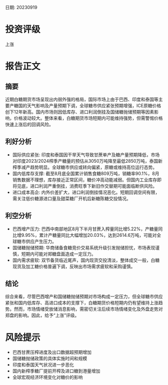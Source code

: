 
日期: 20230919

# 投资评级

上涨

# 报告正文

## 摘要

近期白糖期货市场呈现出内弱外强的格局，国际市场上由于巴西、印度和泰国等主要产糖国的天气影响及产量预期下调，全球糖市供应紧张预期增强，ICE原糖价格创下12年新高。国内市场则因低库存、进口利润倒挂及国储糖抛储预期等因素影响，价格波动较大。整体来看，白糖期货市场短期内可能维持强势，但需警惕价格快速上涨后的回调风险。

## 利好分析

* 国际供应紧张: 印度和泰国因干旱天气导致甘蔗单产及糖产量预期降低，市场对印度2023/2024榨季产糖量的预估从3050万吨降至最低2850万吨，泰国新榨季减产趋势明显。全球糖市供应或转向偏紧，原糖或维持高位运行态势。
* 国内低库存支撑: 截至8月底全国累计销售食糖809万吨，销糖率90.1%，8月销售数据不理想，库存接近正常区间，糖价冲高动能减弱。但国内工业库存即将见底，进口利润严重倒挂，消费旺季下新旧作交替期可能面临断供风险。
* 进口成本高企: 内外价差扩大，进口利润倒挂情况恶化。短期回调空间有限，需关注低价糖源进口量及甜菜糖厂开机后新糖陈糖交投情况。

## 利空分析

* 巴西增产压力: 巴西中南部地区8月下半月甘蔗入榨量同比增5.22%，产糖量同比增9.95%，累计产糖量同比大幅增加20.03%，达到2614.6万吨，可能对全球糖市供应产生压力。
* 国储糖抛储预期: 华商储备食糖竞价交易系统升级引发抛储担忧，市场表现谨慎，短期内可能对郑糖盘面造成一定压力。
* 国内需求疲软: 双节备货临近尾声，国内现货交投清淡，整体成交一般，白糖现货及加工糖价格普遍下调，反映出市场需求疲软和采购谨慎。

## 结论

综合来看，尽管巴西增产和国储糖抛储预期对市场构成一定压力，但全球糖市供应紧张和国内低库存、高进口成本的支撑下，白糖期货价格短期内仍有望维持上涨趋势。然而，市场情绪受放储消息影响，需密切关注后续市场情绪变化及外盘走势对郑盘的影响。因此，给予“上涨”评级。

# 风险提示

* 巴西甘蔗压榨进度及出口数据超预期增加
* 国储糖抛储政策的具体实施时间和规模
* 印度和泰国天气状况进一步恶化
* 国内新榨季糖厂提前开榨及进口糖到港量增加
* 全球宏观经济环境变化对糖价的影响
